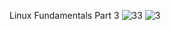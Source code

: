 Linux Fundamentals Part 3
![33](https://github.com/Bernardo7274/Portafolio-de-Evidencias/assets/133809860/c4e51707-494c-40ca-95c7-cdb9976eed5c)
![3](https://github.com/Bernardo7274/Portafolio-de-Evidencias/assets/133809860/e0f227fe-ede6-45f5-a252-8066090b749b)
